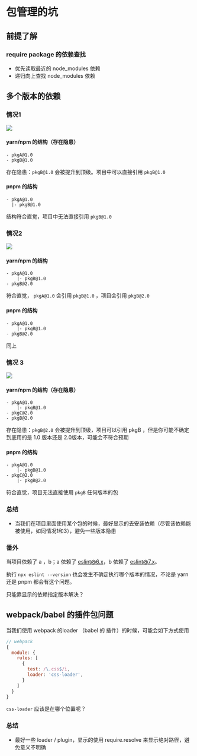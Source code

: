 # 包管理的坑

## 前提了解

### require package 的依赖查找

- 优先读取最近的 node_modules 依赖
- 递归向上查找 node_modules 依赖



## 多个版本的依赖

### 情况1

![](https://file.wangsijie.top/blog/202201051146142.png)

#### yarn/npm 的结构（存在隐患）

```
- pkgA@1.0
- pkgB@1.0
```

存在隐患：`pkgB@1.0` 会被提升到顶级。项目中可以直接引用 `pkgB@1.0`

#### pnpm 的结构

```
- pkgA@1.0
  |- pkgB@1.0
```

结构符合直觉，项目中无法直接引用 `pkgB@1.0`



### 情况2

![](https://file.wangsijie.top/blog/202201051139063.png)



#### yarn/npm 的结构

```
- pkgA@1.0
	|- pkgB@1.0
- pkgB@2.0
```

符合直觉， `pkgA@1.0` 会引用  `pkgB@1.0` ，项目会引用 `pkgB@2.0`

#### pnpm 的结构

```
- pkgA@1.0
	|- pkgB@1.0
- pkgB@2.0
```

同上



### 情况 3

![](https://file.wangsijie.top/blog/202201051154010.png)

#### yarn/npm 的结构（存在隐患）

```
- pkgA@1.0
	|- pkgB@1.0
- pkgC@2.0
- pkgB@2.0
```

存在隐患：`pkgB@2.0` 会被提升到顶级，项目可以引用 pkgB ，但是你可能不确定到底用的是 1.0 版本还是 2.0版本，可能会不符合预期

#### pnpm 的结构

```
- pkgA@1.0
	|- pkgB@1.0
- pkgC@2.0
	|- pkgB@2.0
```

符合直觉，项目无法直接使用 `pkgB` 任何版本的包



### 总结

- 当我们在项目里面使用某个包的时候，最好显示的去安装依赖（尽管该依赖能被使用，如同情况1和3），避免一些版本隐患

### 番外

当项目依赖了 a ，b；a 依赖了 eslint@6.x，b 依赖了 eslint@7.x。

执行 `npx eslint --version` 也会发生不确定执行哪个版本的情况，不论是 yarn 还是 pnpm 都会有这个问题。

只能靠显示的依赖指定版本解决？

## webpack/babel 的插件包问题

当我们使用 webpack 的loader （babel  的 插件）的时候，可能会如下方式使用

```js
// webpack
{
  module: {
    rules: [
      {
        test: /\.css$/i,
        loader: 'css-loader',
      }
    ]
  }
}
```

`css-loader` 应该是在哪个位置呢？

### 总结

- 最好一些 loader / plugin，显示的使用 require.resolve 来显示绝对路径，避免意义不明确



